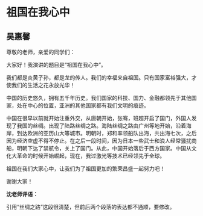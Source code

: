 # 祖国在我心中 #

## 吴惠馨 ##

尊敬的老师，亲爱的同学们：

大家好！我演讲的题目是“祖国在我心中”。

我们都是炎黄子孙，都是龙的传人。我们的幸福来自祖国。只有国家富裕强大，才使我们的生活之花永放光华！

中国的历史悠久，拥有五千年历史。我们国家的科技、国力、金融都领先于其他国家，处在中心的位置，亚洲的其他国家都有我们文明的痕迹。

中国在很早以前就开始注重外交，从唐朝开始，张骞，班超开启了国门，外国人发现了我国的丝绸。出现了陆路丝绸之路。海陆丝绸之路由广州等地开始，沿着海岸，到达欧洲的亚历山大等城市。明朝时，郑和率领船队出海，共出海七次，之后因为经济空虚不得不停止。在之后一段时间，因为日本一些武士和浪人经常骚扰商船，明朝下达了禁航令，关上了国门。从此，中国开始落后于西方国家。中国从文化大革命的时候开始崛起，现在，我过激光等技术已经领先于全球。

祖国在我们大家心中，让我们为了祖国更加的繁荣昌盛一起努力吧！

谢谢大家！

**沈老师评语：**

引用“丝绸之路”这段很清楚，但前后两个段落的表达都不通顺，要修改。